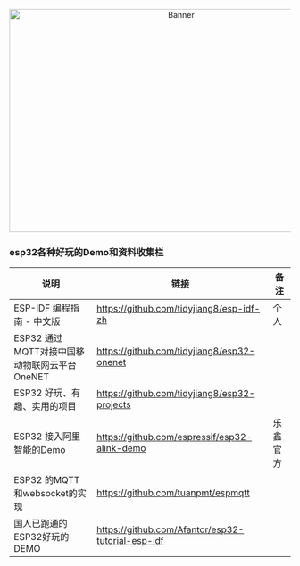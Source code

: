 <p align="center">
  <img src="https://h5xuhong.oss-cn-hongkong.aliyuncs.com/8266%E5%9B%BE%E7%89%87/esp32.png" width="600px" height="400px" alt="Banner" />
</p>
 
### esp32各种好玩的Demo和资料收集栏

|说明|链接|备注|
|--------|------|-------|
|ESP-IDF 编程指南 - 中文版|https://github.com/tidyjiang8/esp-idf-zh|个人|
|ESP32 通过MQTT对接中国移动物联网云平台 OneNET|https://github.com/tidyjiang8/esp32-onenet||
|ESP32 好玩、有趣、实用的项目|https://github.com/tidyjiang8/esp32-projects||
|ESP32 接入阿里智能的Demo|https://github.com/espressif/esp32-alink-demo|乐鑫官方|
|ESP32 的MQTT和websocket的实现|https://github.com/tuanpmt/espmqtt||
|国人已跑通的ESP32好玩的DEMO|https://github.com/Afantor/esp32-tutorial-esp-idf||
